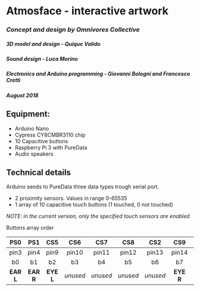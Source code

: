# Atmosface - interactive artwork
### *Concept and design by Omnivores Collective*
##### *3D model and design - Quique Valido*
##### *Sound design - Luca Morino*
##### *Electronics and Arduino programming - Giovanni Bologni and Francesco Cretti*
##### *August 2018*

## Equipment:
* Arduino Nano
* Cypress CY8CMBR3110 chip
* 10 Capacitive buttons
* Raspberry Pi 3 with PureData
* Audio speakers

## Technical details
Arduino sends to PureData three data types trough serial port.
* 2 proximity sensors. Values in range 0-65535
* 1 array of 10 capacitive touch buttons (1 touched, 0 not touched)

_NOTE: in the current version, only the specified touch sensors are enabled_

Buttons array order

PS0 | PS1 | CS5 | CS6 | CS7 | CS8 | CS2 | CS9 | CS3 | CS4
:---: | :---: | :---: | :---: | :---: | :---: | :---: | :---: | :---: | :---:
pin3 | pin4 | pin9 | pin10 | pin11 | pin12 | pin13 | pin14 | pin15 | pin16
b0  | b1 | b2 | b3  | b4  | b5  | b6  | b7  | b8  | b9
**EAR L** | **EAR R** | **EYE L** | _unused_ |  _unused_ | _unused_ | _unused_ | **EYE R** | _unused_ |  _unused_ |
